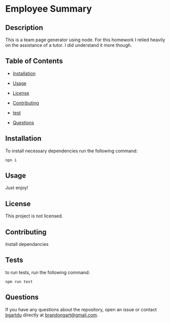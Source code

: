 # Employee Summary


## Description

This is a team page generator using node.  For this homework I relied heavily on the assistance of a tutor.  I did understand it more though.

## Table of Contents

* [Installation](#installation)

* [Usage](#usage)

* [License](#license)

* [Contributing](#contributing)

* [test](#tests)

* [Questions](#Questions)

## Installation

To install necessary dependencies run the following command:

```
npn i
```

## Usage

Just enjoy!


## License

This project is not licensed.

## Contributing

Install dependancies

## Tests

to run tests, run the following command:

```
npm run test
```

## Questions

If you have any questions about the repository, open an issue or contact [bgartdu](undefined) directly at brandongart@gmail.com.

